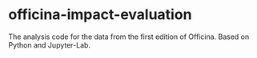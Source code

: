 # officina-impact-evaluation
The analysis code for the data from the first edition of Officina. Based on Python and Jupyter-Lab.
